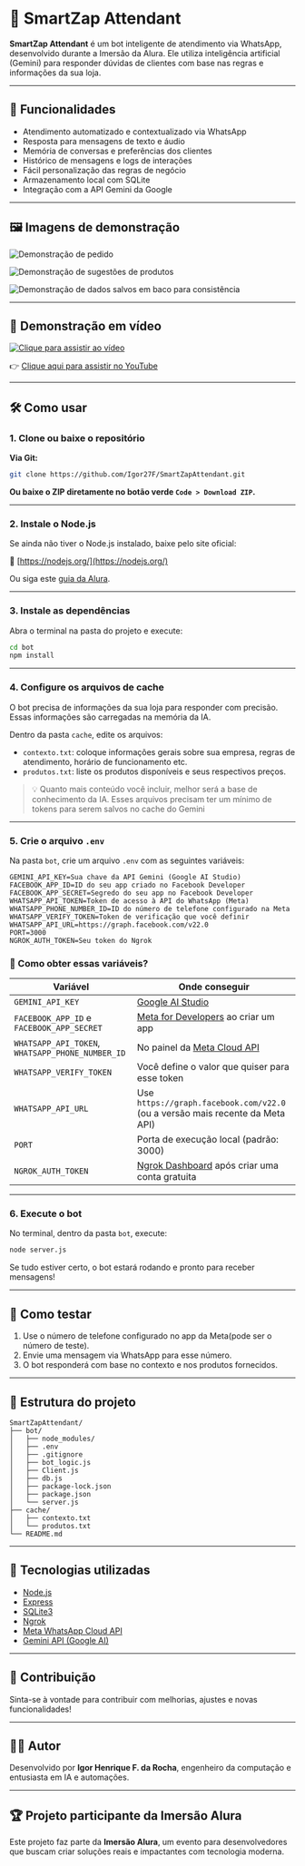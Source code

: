 # 🤖 SmartZap Attendant

**SmartZap Attendant** é um bot inteligente de atendimento via WhatsApp, desenvolvido durante a Imersão da Alura. Ele utiliza inteligência artificial (Gemini) para responder dúvidas de clientes com base nas regras e informações da sua loja.

---

## 🚀 Funcionalidades

- Atendimento automatizado e contextualizado via WhatsApp
- Resposta para mensagens de texto e áudio
- Memória de conversas e preferências dos clientes
- Histórico de mensagens e logs de interações
- Fácil personalização das regras de negócio
- Armazenamento local com SQLite
- Integração com a API Gemini da Google

---

## 🖼️ Imagens de demonstração

![Demonstração de pedido](assets/pedido.png)

![Demonstração de sugestões de produtos](assets/sugestoes.png)

![Demonstração de dados salvos em baco para consistência](assets/dados.png)

---

## 🎥 Demonstração em vídeo

[![Clique para assistir ao vídeo](https://img.youtube.com/vi/mKghIDJBKYs/hqdefault.jpg)](https://youtu.be/mKghIDJBKYs)

👉 [Clique aqui para assistir no YouTube](https://youtu.be/mKghIDJBKYs)

---

## 🛠️ Como usar

### 1. Clone ou baixe o repositório

**Via Git:**

```bash
git clone https://github.com/Igor27F/SmartZapAttendant.git
```

**Ou baixe o ZIP diretamente no botão verde `Code > Download ZIP`.**

---

### 2. Instale o Node.js

Se ainda não tiver o Node.js instalado, baixe pelo site oficial:

🔗 [https://nodejs.org/](https://nodejs.org/)

Ou siga este [guia da Alura](https://www.alura.com.br/artigos/como-instalar-node-js-windows-linux-macos).

---

### 3. Instale as dependências

Abra o terminal na pasta do projeto e execute:

```bash
cd bot
npm install
```

---

### 4. Configure os arquivos de cache

O bot precisa de informações da sua loja para responder com precisão. Essas informações são carregadas na memória da IA.

Dentro da pasta `cache`, edite os arquivos:

- `contexto.txt`: coloque informações gerais sobre sua empresa, regras de atendimento, horário de funcionamento etc.
- `produtos.txt`: liste os produtos disponíveis e seus respectivos preços.

> 💡 Quanto mais conteúdo você incluir, melhor será a base de conhecimento da IA.
> Esses arquivos precisam ter um mínimo de tokens para serem salvos no cache do Gemini

---

### 5. Crie o arquivo `.env`

Na pasta `bot`, crie um arquivo `.env` com as seguintes variáveis:

```env
GEMINI_API_KEY=Sua chave da API Gemini (Google AI Studio)
FACEBOOK_APP_ID=ID do seu app criado no Facebook Developer
FACEBOOK_APP_SECRET=Segredo do seu app no Facebook Developer
WHATSAPP_API_TOKEN=Token de acesso à API do WhatsApp (Meta)
WHATSAPP_PHONE_NUMBER_ID=ID do número de telefone configurado na Meta
WHATSAPP_VERIFY_TOKEN=Token de verificação que você definir
WHATSAPP_API_URL=https://graph.facebook.com/v22.0
PORT=3000
NGROK_AUTH_TOKEN=Seu token do Ngrok
```

### 🔎 Como obter essas variáveis?

| Variável                                         | Onde conseguir                                                                |
| ------------------------------------------------ | ----------------------------------------------------------------------------- |
| `GEMINI_API_KEY`                                 | [Google AI Studio](https://aistudio.google.com/app/apikey)                    |
| `FACEBOOK_APP_ID` e `FACEBOOK_APP_SECRET`        | [Meta for Developers](https://developers.facebook.com/) ao criar um app       |
| `WHATSAPP_API_TOKEN`, `WHATSAPP_PHONE_NUMBER_ID` | No painel da [Meta Cloud API](https://developers.facebook.com/docs/whatsapp/) |
| `WHATSAPP_VERIFY_TOKEN`                          | Você define o valor que quiser para esse token                                |
| `WHATSAPP_API_URL`                               | Use `https://graph.facebook.com/v22.0` (ou a versão mais recente da Meta API) |
| `PORT`                                           | Porta de execução local (padrão: 3000)                                        |
| `NGROK_AUTH_TOKEN`                               | [Ngrok Dashboard](https://dashboard.ngrok.com/) após criar uma conta gratuita |

---

### 6. Execute o bot

No terminal, dentro da pasta `bot`, execute:

```bash
node server.js
```

Se tudo estiver certo, o bot estará rodando e pronto para receber mensagens!

---

## 💬 Como testar

1. Use o número de telefone configurado no app da Meta(pode ser o número de teste).
2. Envie uma mensagem via WhatsApp para esse número.
3. O bot responderá com base no contexto e nos produtos fornecidos.

---

## 📂 Estrutura do projeto

```
SmartZapAttendant/
├── bot/
│   ├── node_modules/
│   ├── .env
│   ├── .gitignore
│   ├── bot_logic.js
│   ├── Client.js
│   ├── db.js
│   ├── package-lock.json
│   ├── package.json
│   └── server.js
├── cache/
│   ├── contexto.txt
│   └── produtos.txt
└── README.md
```

---

## 🧠 Tecnologias utilizadas

- [Node.js](https://nodejs.org/)
- [Express](https://expressjs.com/)
- [SQLite3](https://www.sqlite.org/index.html)
- [Ngrok](https://ngrok.com/)
- [Meta WhatsApp Cloud API](https://developers.facebook.com/docs/whatsapp/)
- [Gemini API (Google AI)](https://aistudio.google.com/)

---

## 📌 Contribuição

Sinta-se à vontade para contribuir com melhorias, ajustes e novas funcionalidades!

---

## 👨‍💻 Autor

Desenvolvido por **Igor Henrique F. da Rocha**, engenheiro da computação e entusiasta em IA e automações.

---

## 🏆 Projeto participante da Imersão Alura

Este projeto faz parte da **Imersão Alura**, um evento para desenvolvedores que buscam criar soluções reais e impactantes com tecnologia moderna.
